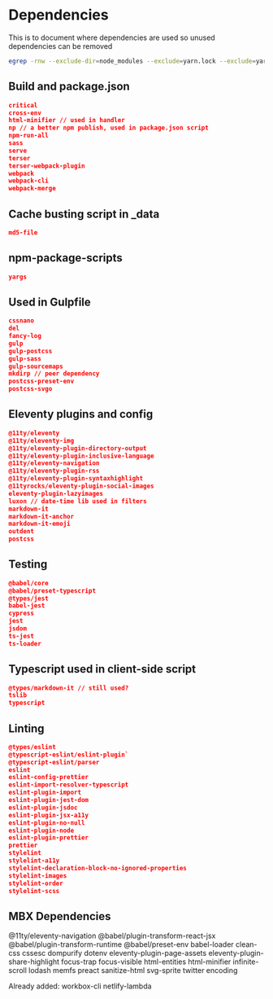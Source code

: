 # Dependencies

This is to document where dependencies are used so unused dependencies can be removed

```bash
egrep -rnw --exclude-dir=node_modules --exclude=yarn.lock --exclude=yarn-error.log '.' -e 'yargs'
```

## Build and package.json

```json
critical
cross-env
html-minifier // used in handler
np // a better npm publish, used in package.json script
npm-run-all
sass
serve
terser
terser-webpack-plugin
webpack
webpack-cli
webpack-merge
```

## Cache busting script in _data

```json
md5-file
```

## npm-package-scripts

```json
yargs
```

## Used in Gulpfile

```json
cssnano
del
fancy-log
gulp
gulp-postcss
gulp-sass
gulp-sourcemaps
mkdirp // peer dependency
postcss-preset-env
postcss-svgo
```

## Eleventy plugins and config

```json
@11ty/eleventy
@11ty/eleventy-img
@11ty/eleventy-plugin-directory-output
@11ty/eleventy-plugin-inclusive-language
@11ty/eleventy-navigation
@11ty/eleventy-plugin-rss
@11ty/eleventy-plugin-syntaxhighlight
@11tyrocks/eleventy-plugin-social-images
eleventy-plugin-lazyimages
luxon // date-time lib used in filters
markdown-it
markdown-it-anchor
markdown-it-emoji
outdent
postcss
```

## Testing

```json
@babel/core
@babel/preset-typescript
@types/jest
babel-jest
cypress
jest
jsdom
ts-jest
ts-loader
```

## Typescript used in client-side script

```json
@types/markdown-it // still used?
tslib
typescript
```

## Linting

```json
@types/eslint
@typescript-eslint/eslint-plugin`
@typescript-eslint/parser
eslint
eslint-config-prettier
eslint-import-resolver-typescript
eslint-plugin-import
eslint-plugin-jest-dom
eslint-plugin-jsdoc
eslint-plugin-jsx-a11y
eslint-plugin-no-null
eslint-plugin-node
eslint-plugin-prettier
prettier
stylelint
stylelint-a11y
stylelint-declaration-block-no-ignored-properties
stylelint-images
stylelint-order
stylelint-scss
```

## MBX Dependencies

@11ty/eleventy-navigation
@babel/plugin-transform-react-jsx
@babel/plugin-transform-runtime
@babel/preset-env
babel-loader
clean-css
cssesc
dompurify
dotenv
eleventy-plugin-page-assets
eleventy-plugin-share-highlight
focus-trap
focus-visible
html-entities
html-minifier
infinite-scroll
lodash
memfs
preact
sanitize-html
svg-sprite
twitter
encoding

Already added:
workbox-cli
netlify-lambda

